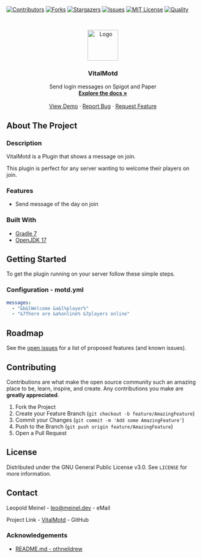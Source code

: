 <!-- PROJECT SHIELDS -->

[![Contributors][contributors-shield]][contributors-url]
[![Forks][forks-shield]][forks-url]
[![Stargazers][stars-shield]][stars-url]
[![Issues][issues-shield]][issues-url]
[![MIT License][license-shield]][license-url]
[![Quality][quality-shield]][quality-url]

<!-- PROJECT LOGO -->
<!--suppress ALL -->
<br />
<p align="center">
  <a href="https://github.com/LeoMeinel/VitalMotd">
    <img src="images/logo.png" alt="Logo" width="80" height="80">
  </a>

<h3 align="center">VitalMotd</h3>

  <p align="center">
    Send login messages on Spigot and Paper
    <br />
    <a href="https://github.com/LeoMeinel/VitalMotd"><strong>Explore the docs »</strong></a>
    <br />
    <br />
    <a href="https://github.com/LeoMeinel/VitalMotd">View Demo</a>
    ·
    <a href="https://github.com/LeoMeinel/VitalMotd/issues">Report Bug</a>
    ·
    <a href="https://github.com/LeoMeinel/VitalMotd/issues">Request Feature</a>
  </p>

<!-- ABOUT THE PROJECT -->

## About The Project

### Description

VitalMotd is a Plugin that shows a message on join.

This plugin is perfect for any server wanting to welcome their players on join.

### Features

- Send message of the day on join

### Built With

- [Gradle 7](https://docs.gradle.org/7.5.1/release-notes.html)
- [OpenJDK 17](https://openjdk.java.net/projects/jdk/17/)

<!-- GETTING STARTED -->

## Getting Started

To get the plugin running on your server follow these simple steps.

### Configuration - motd.yml

```yaml
messages:
  - "&b&lWelcome &a&l%player%"
  - "&7There are &a%online% &7players online"
```

<!-- ROADMAP -->

## Roadmap

See the [open issues](https://github.com/LeoMeinel/VitalMotd/issues) for a list of proposed features (and known
issues).

<!-- CONTRIBUTING -->

## Contributing

Contributions are what make the open source community such an amazing place to be, learn, inspire, and create. Any
contributions you make are **greatly appreciated**.

1. Fork the Project
2. Create your Feature Branch (`git checkout -b feature/AmazingFeature`)
3. Commit your Changes (`git commit -m 'Add some AmazingFeature'`)
4. Push to the Branch (`git push origin feature/AmazingFeature`)
5. Open a Pull Request

<!-- LICENSE -->

## License

Distributed under the GNU General Public License v3.0. See `LICENSE` for more information.

<!-- CONTACT -->

## Contact

Leopold Meinel - [leo@meinel.dev](mailto:leo@meinel.dev) - eMail

Project Link - [VitalMotd](https://github.com/LeoMeinel/VitalMotd) - GitHub

<!-- ACKNOWLEDGEMENTS -->

### Acknowledgements

- [README.md - othneildrew](https://github.com/othneildrew/Best-README-Template)

<!-- MARKDOWN LINKS & IMAGES -->

[contributors-shield]: https://img.shields.io/github/contributors-anon/LeoMeinel/VitalMotd?style=for-the-badge
[contributors-url]: https://github.com/LeoMeinel/VitalMotd/graphs/contributors
[forks-shield]: https://img.shields.io/github/forks/LeoMeinel/VitalMotd?label=Forks&style=for-the-badge
[forks-url]: https://github.com/LeoMeinel/VitalMotd/network/members
[stars-shield]: https://img.shields.io/github/stars/LeoMeinel/VitalMotd?style=for-the-badge
[stars-url]: https://github.com/LeoMeinel/VitalMotd/stargazers
[issues-shield]: https://img.shields.io/github/issues/LeoMeinel/VitalMotd?style=for-the-badge
[issues-url]: https://github.com/LeoMeinel/VitalMotd/issues
[license-shield]: https://img.shields.io/github/license/LeoMeinel/VitalMotd?style=for-the-badge
[license-url]: https://github.com/LeoMeinel/VitalMotd/blob/main/LICENSE
[quality-shield]: https://img.shields.io/codefactor/grade/github/LeoMeinel/VitalMotd?style=for-the-badge
[quality-url]: https://www.codefactor.io/repository/github/LeoMeinel/VitalMotd
